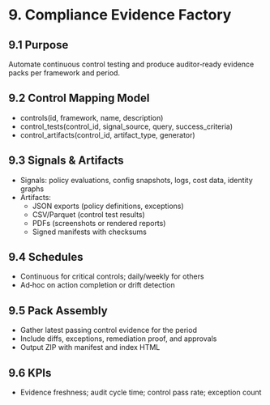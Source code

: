 # 9. Compliance Evidence Factory

## 9.1 Purpose
Automate continuous control testing and produce auditor‑ready evidence packs per framework and period.

## 9.2 Control Mapping Model
- controls(id, framework, name, description)
- control_tests(control_id, signal_source, query, success_criteria)
- control_artifacts(control_id, artifact_type, generator)

## 9.3 Signals & Artifacts
- Signals: policy evaluations, config snapshots, logs, cost data, identity graphs
- Artifacts:
  - JSON exports (policy definitions, exceptions)
  - CSV/Parquet (control test results)
  - PDFs (screenshots or rendered reports)
  - Signed manifests with checksums

## 9.4 Schedules
- Continuous for critical controls; daily/weekly for others
- Ad‑hoc on action completion or drift detection

## 9.5 Pack Assembly
- Gather latest passing control evidence for the period
- Include diffs, exceptions, remediation proof, and approvals
- Output ZIP with manifest and index HTML

## 9.6 KPIs
- Evidence freshness; audit cycle time; control pass rate; exception count
